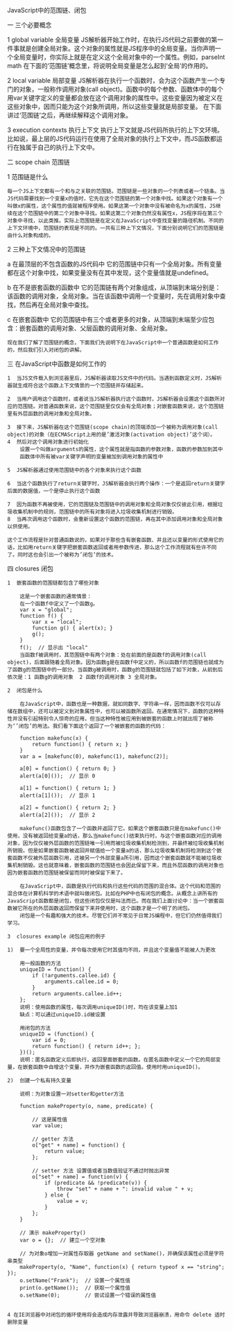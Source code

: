 ﻿
JavaScript中的范围链、闭包

一  三个必要概念

1  global variable 全局变量
JS解析器开始工作时，在执行JS代码之前要做的第一件事就是创建全局对象。这个对象的属性就是JS程序中的全局变量。当你声明一个全局变量时，你实际上就是在定义这个全局对象中的一个属性。例如，parseInt math
在下面的‘范围链’概念里，将说明全局变量是怎么起到‘全局’的作用的。

2  local variable 局部变量
JS解析器在执行一个函数时，会为这个函数产生一个专门的对象，一般称作调用对象(call object)。函数中的每个参数、函数体中的每个用var关键字定义的变量都会放在这个调用对象的属性中。这些变量因为被定义在这些对象中，因而只能为这个对象所调用，所以这些变量就是局部变量。
在下面讲过‘范围链’之后，再继续解释这个调用对象。

3  execution contexts 执行上下文
执行上下文就是JS代码所执行的上下文环境。
比如说，最上层的JS代码运行在使用了全局对象的执行上下文中，而JS函数都运行在独属于自己的执行上下文中。

二  scope chain 范围链

1  范围链是什么

	每一个JS上下文都有一个和与之关联的范围链。范围链是一些对象的一个列表或者一个链条。当JS代码需要找到一个变量x的值时，它先在这个范围链的第一个对象中找。如果这个对象有一个叫做x的属性，这个属性的值就被程序使用。如果这第一个对象中没有被命名为x的属性，JS继续在这个范围链中的第二个对象中寻找。如果这第二个对象仍然没有属性x，JS程序将在第三个对象中寻找，以此类推。实际上范围链是在定义在JavaScript中查找变量的路径机制。不同的上下文环境中，范围链的表现是不同的。一共有三种上下文情况，下面分别说明它们的范围链是由什么对象构成的。

2  三种上下文情况中的范围链

   a 在最顶层的不包含函数的JS代码中
	它的范围链中只有一个全局对象。所有变量都在这个对象中找，如果变量没有在其中发现，这个变量值就是undefined。

   b 在不是嵌套函数的函数中
	它的范围链有两个对象组成，从顶端到末端分别是：该函数的调用对象，全局对象。当在该函数中调用一个变量时，先在调用对象中查找，然后再在全局对象中查找。

   c 在嵌套函数中
	它的范围链中有三个或者更多的对象，从顶端到末端至少应包含：嵌套函数的调用对象、父层函数的调用对象、全局对象。

	现在我们了解了范围链的概念，下面我们先说明下在JavaScript中一个普通函数是如何工作的，然后我们引入对闭包的讲解。

三  在JavaScript中函数是如何工作的

	1  当JS文件载入到浏览器里后，JS解析器读取JS文件中的代码。当遇到函数定义时，JS解析器就生成符合这个函数上下文情景的一个范围链并存储起来。
	
	2  当用户调用这个函数时，或者说当JS解析器执行这个函数时，JS解析器会设置这个函数所对应的范围链。对普通函数来说，这个范围链里仅仅会有全局对象；对嵌套函数来说，这个范围链里有外层函数的调用对象和全局对象。 

	3  接下来，JS解析器在这个范围链(scope chain)的顶端添加一个被称为调用对象(call object)的对象（在ECMAScript上用的是’激活对象(activation object)’这个词）。
	4  然后对这个调用对象进行初始化
		设置一个叫做arguments的属性，这个属性就是指函数的参数对象，函数的参数加到其中
		函数体中所有被var关键字声明的变量被加到调用对象的属性中

	5  JS解析器通过使用范围链中的各个对象来执行这个函数

	6  当这个函数执行了return关键字时，JS解析器会执行两个操作：一个是返回return关键字后面的数据值，一个是停止执行这个函数

	7  因为函数不再被使用，它的范围链及范围链中的调用对象和全局对象仅仅彼此引用，根据垃圾收集机制中的规则，范围链中的所有对象将进入垃圾收集机制进行销毁。
	8  当再次调用这个函数时，会重新设置这个函数的范围链，再在其中添加调用对象和全局对象以供使用。

	这个工作流程是针对普通函数说的，如果对于那些含有嵌套函数、并且还以变量的形式使用它的话，比如用return关键字把嵌套函数返回或者用参数传进，那么这个工作流程就有些许不同了。同时这也会引出一个被称为’闭包’的技术。

四  closures 闭包  

	
	1  嵌套函数的范围链都包含了哪些对象

		这是一个嵌套函数的通常情景：
		在一个函数f中定义了一个函数g。
		var x = "global";
		function f() {
			var x = "local";
			function g() { alert(x); }
			g();
		}
		f();  // 显示出 "local"
		当函数f被调用时，其范围链中有两个对象：处在前面的是函数f的调用对象(call object)，后面跟随着全局对象。因为函数g是在函数f中定义的，所以函数f的范围链也就成为了函数g的范围链中的一部分。当函数g被调用时，函数g的范围链就包括了如下对象，从前到后依次是：1 函数g的调用对象  2 函数f的调用对象 3 全局对象。

	2  闭包是什么  

		在JavaScript中，函数也是一种数据，就如同数字、字符串一样，因而函数不仅可以存储在数组中，还可以被定义到对象属性中，也可以被函数所返回。在通常情况下，函数的这种特性并没有引起特别令人惊奇的应用，但当这种特性被应用到被嵌套的函数上时就出现了被称为‘’闭包’的用法。我们看下面这个返回了一个被嵌套的函数的代码：

		function makefunc(x) {
			return function() { return x; }
		}
		var a = [makefunc(0), makefunc(1), makefunc(2)];

		a[0] = function() { return 0; }
		alert(a[0]());  // 显示 0

		a[1] = function() { return 1; }
		alert(a[1]());  // 显示 1
			
		a[2] = function() { return 2; }
		alert(a[2]());  // 显示 2

		makefunc()函数包含了一个函数并返回了它。如果这个嵌套函数只是在makefunc()中使用，没有被返回给变量a的话，那么当makefunc()结束执行时，与这个嵌套函数对应的调用对象，因为仅仅被外层函数的范围链唯一引用而被垃圾收集机制检测到，并最终被垃圾收集机制所销毁。但是如果嵌套函数被返回并赋值给一个变量a的话，那么垃圾收集机制将检测到这个嵌套函数不仅被外层函数引用，还被另一个外部变量a所引用，因而这个嵌套函数就不能被垃圾收集机制销毁。这也就意味着，嵌套函数的范围链也会因此保留下来，而且外层函数的调用对象也因为嵌套函数的范围链被保留而同时被保留下来了。

		在JavaScript中，函数是执行代码和执行这些代码的范围的混合体。这个代码和范围的混合体在计算机科学的术语中就叫做闭包。比如在PHP中也有闭包的概念。从概念上讲所有的JavaScript函数都是闭包，但这些闭包仅仅是叫法而已。而在我们上面讨论中：当一个嵌套函数被它所在的外层函数返回而保留下来并使用时，这个函数才是一个明了的闭包。
		闭包是一个有趣和强大的技术。尽管它们并不常见于日常JS编程中，但它们仍然值得我们学习。

	3  closures example 闭包应用的例子

	1)  要一个全局性的变量，并令每次使用它时其值均不同，并且这个变量值不能被人为更改

		用一般函数的方法
		uniqueID = function() {
			if (!arguments.callee.id) {
				arguments.callee.id = 0;
			}
			return arguments.callee.id++;
		};
		说明：使用函数的属性，每次调用uniqueID()时，均在该变量上加1
		缺点：可以通过uniqueID.id被设置					

		用闭包的方法
		uniqueID = (function() {  
			var id = 0;
			return function() { return id++; };  
		})(); 
		说明：匿名函数定义后即执行，返回里面嵌套的函数。在匿名函数中定义一个它的局部变量，在嵌套函数中自增这个变量，并作为嵌套函数的返回值。使用时用uniqueID()。
					
	2)  创建一个私有持久变量   

		说明：为对象设置一对setter和getter方法
					
		function makeProperty(o, name, predicate) {

			// 这是属性值
			var value;  

			// getter 方法
			o["get" + name] = function() { 
				return value; 
			};

			// setter 方法 设置值或者当数值验证不通过时抛出异常
			o["set" + name] = function(v) {
				if (predicate && !predicate(v)) {
					throw "set" + name + ": invalid value " + v;
				} else {
					value = v;
				}
			};
		}

		// 演示 makeProperty() 
		var o = {};  // 建立一个空对象

		// 为对象o增加一对属性存取器 getName and setName()，并确保该属性必须是字符串类型
		makeProperty(o, "Name", function(x) { return typeof x == "string"; });
		o.setName("Frank");  // 设置一个属性值
		print(o.getName());  // 获取一个属性值
		o.setName(0);        // 尝试设置一个错误的属性值
	

	4 在IE浏览器中对闭包的循环使用将会造成内存泄露并导致浏览器崩溃，用命令 delete 适时删除变量

	